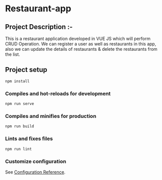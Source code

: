 # Restaurant-app
## Project Description :-
This is a restaurant application developed in VUE JS  which will perform CRUD Operation. We can register a user as well as restaurants in this app, also we can update the details of restaurants & delete the restaurants  from the list.

## Project setup
```
npm install
```

### Compiles and hot-reloads for development
```
npm run serve
```

### Compiles and minifies for production
```
npm run build
```

### Lints and fixes files
```
npm run lint
```

### Customize configuration
See [Configuration Reference](https://cli.vuejs.org/config/).
